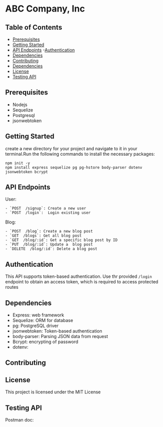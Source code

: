 # ABC Company, Inc

## Table  of Contents
- [Prerequisites](#Prerequisites)
- [Getting Started](#Getting-started)
- [API Endpoints](#API-endpoints)
-[Authentication](#Authentication)
- [Dependencies](#Dependencies)
- [Contributing](#Contributing)
- [Dependencies](#Dependencies)
- [License](#Prerequisites)
- [Testing API](#Testing-api)


## Prerequisites
- Nodejs
- Sequelize
- Postgresql
- jsonwebtoken


## Getting Started
create a new directory for your  project and navigate to it  in your terminal.Run the following commands to install the necessary packages:

```
npm init -y
npm install express sequelize pg pg-hstore body-parser dotenv jsonwebtoken bcrypt

```

## API Endpoints
User:
```
- `POST  /signup`: Create a new user
- `POST  /login`:  Login existing user

```

Blog:
```
- `POST  /blog`: Create a new blog post
- `GET  /blogs`: Get all blog post
- `GET  /blog/:id`: Get a specific blog post by ID
- `PUT  /blog/:id`: Update a  blog post
- `DELETE  /blog/:id`: Delete a blog post

```


## Authentication
This API supports token-based authentication. Use thr provided `/login` endpoint to obtain an access token, which is required to access protected routes

## Dependencies
- Express: web framework
- Sequelize: ORM for database
- pg: PostgreSQL driver
- jsonwebtoken: Token-based authentication
- body-parser: Parsing JSON data from request
- Bcrypt: encrypting of password
- dotenv: 


## Contributing


## License
This  project is licensed under the MIT License

## Testing API
Postman doc: